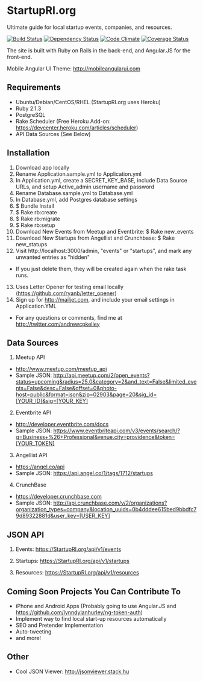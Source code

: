 StartupRI.org
=========
 
Ultimate guide for local startup events, companies, and resources.

[![Build Status][BS img]][Build Status]
[![Dependency Status][DS img]][Dependency Status]
[![Code Climate][CC img]][Code Climate]
[![Coverage Status][CS img]][Coverage Status]

The site is built with Ruby on Rails in the back-end, and Angular.JS for the front-end.

Mobile Angular UI Theme: http://mobileangularui.com

## Requirements

-  Ubuntu/Debian/CentOS/RHEL (StartupRI.org uses Heroku)
-  Ruby 2.1.3
-  PostgreSQL
-  Rake Scheduler (Free Heroku Add-on: https://devcenter.heroku.com/articles/scheduler)
-  API Data Sources (See Below)


## Installation

1.  Download app locally
2.  Rename Application.sample.yml to Application.yml
3.  In Application.yml, create a SECRET_KEY_BASE, include Data Source URLs, and setup Active_admin username and password
4.  Rename Database.sample.yml to Database.yml
5.  In Database.yml, add Postgres database settings
6.  $ Bundle Install
7.  $ Rake rb:create
8.  $ Rake rb:migrate
9.  $ Rake rb:setup
10. Download New Events from Meetup and Eventbrite:  $ Rake new_events
11. Download New Startups from Angellist and Crunchbase:  $ Rake new_statups
12. Visit http://localhost:3000/admin, "events" or "startups", and mark any unwanted entries as "hidden"
   - If you just delete them, they will be created again when the rake task runs.
13. Uses Letter Opener for testing email locally (https://github.com/ryanb/letter_opener)
14. Sign up for http://mailjet.com, and include your email settings in Application.YML

- For any questions or comments, find me at http://twitter.com/andrewcpkelley


## Data Sources

1. Meetup API
  -  http://www.meetup.com/meetup_api
  -  Sample JSON: http://api.meetup.com/2/open_events?status=upcoming&radius=25.0&category=2&and_text=False&limited_events=False&desc=False&offset=0&photo-host=public&format=json&zip=02903&page=20&sig_id=[YOUR_ID]&sig=[YOUR_KEY]

2. Eventbrite API
  -  http://developer.eventbrite.com/docs
  -  Sample JSON: https://www.eventbriteapi.com/v3/events/search/?q=Business+%26+Professional&venue.city=providence&token=[YOUR_TOKEN]

3. Angellist API
  -  https://angel.co/api
  -  Sample JSON: https://api.angel.co/1/tags/1712/startups

4. CrunchBase
  -  https://developer.crunchbase.com
  -  Sample JSON: http://api.crunchbase.com/v/2/organizations?organization_types=company&location_uuids=0b4dddee615bed9bbdfc79d89322881d&user_key=[USER_KEY]



## JSON API

1. Events:  https://StartupRI.org/api/v1/events

2. Startups:  https://StartupRI.org/api/v1/startups

3. Resources:  https://StartupRI.org/api/v1/resources


## Coming Soon Projects You Can Contribute To

-  iPhone and Android Apps (Probably going to use Angular.JS and https://github.com/lynndylanhurley/ng-token-auth)
-  Implement way to find local start-up resources automatically
-  SEO and Pretender Implementation
-  Auto-tweeting
-  and more!

## Other
-  Cool JSON Viewer:  http://jsonviewer.stack.hu


[Build Status]: https://travis-ci.org/ACPK/startupri
[travis pull requests]: https://travis-ci.org/ACPK/startupri/pull_requests
[Dependency Status]: https://gemnasium.com/ACPK/startupri
[Code Climate]: https://codeclimate.com/github/ACPK/startupri
[Coverage Status]: https://coveralls.io/r/ACPK/startupri

[BS img]: https://travis-ci.org/ACPK/startupri.png
[DS img]: https://gemnasium.com/ACPK/startupri.png
[CC img]: https://codeclimate.com/github/ACPK/startupri.png
[CS img]: https://coveralls.io/repos/ACPK/startupri/badge.png?branch=master